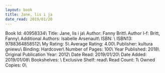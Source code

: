 ```yaml
---
layout: book
title: Jane, lis i ja
date_read: 2019/01/20
---
```


Book Id: 40958334\ 
Title: Jane, lis i ja\ 
Author: Fanny Britt\ 
Author l-f: Britt, Fanny\ 
Additional Authors: Isabelle Arsenault\ 
ISBN: \ 
ISBN13: 9788364858512\ 
My Rating: 5\ 
Average Rating: 4.00\ 
Publisher: kultura gniewu\ 
Binding: Hardcover\ 
Number of Pages: 100\ 
Year Published: 2018\ 
Original Publication Year: 2012\ 
Date Read: 2019/01/20\ 
Date Added: 2019/01/08\ 
Bookshelves: \ 
Exclusive Shelf: read\ 
Read Count: 1\ 
Owned Copies: 0\ 

